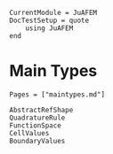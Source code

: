```@meta
CurrentModule = JuAFEM
DocTestSetup = quote
    using JuAFEM
end
```
# Main Types

```@index
Pages = ["maintypes.md"]
```

```@docs
AbstractRefShape
QuadratureRule
FunctionSpace
CellValues
BoundaryValues
```
